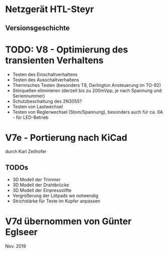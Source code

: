 Netzgerät HTL-Steyr
===================
Versionsgeschichte
------------------

# TODO: V8 - Optimierung des transienten Verhaltens
* Testen des Einschaltverhaltens
* Testen des Ausschaltverhaltens
* Thermisches Testen (besonders T8, Darlington Ansteuerung im TO-92)
* Störquellen eliminieren (derzeit bis zu 200mVpp, je nach Spannung und Seriennummer)
* Schutzbeschaltung des 2N3055?
* Testen von Lastwechsel
* Testen von Reglerwechsel (Stom/Spannung), besonders auch für ca. 0A - für LED-Betrieb

# V7e - Portierung nach KiCad
durch Karl Zeilhofer

## TODOs
* 3D Modell der Trimmer
* 3D Modell der Drahtbrücke
* 3D Modell der Einpressstifte
* Vergrößerung der Lötpads wo notwendig
* Strichstärke für Texte im Kupfer anpassen


# V7d übernommen von Günter Eglseer
Nov. 2019
